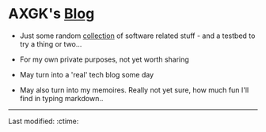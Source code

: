 # AXGK's [Blog](https://axgkl.github.io/blog/)

- Just some random [collection](https://axgkl.github.io/blog/) of software related stuff - and a
  testbed to try a thing or two...

- For my own private purposes, not yet worth sharing

- May turn into a 'real' tech blog some day

- May also turn into my memoires. Really not yet sure, how much fun I'll find in typing markdown..

<!-- pre_proc_marker -->


----


Last modified: :ctime:

